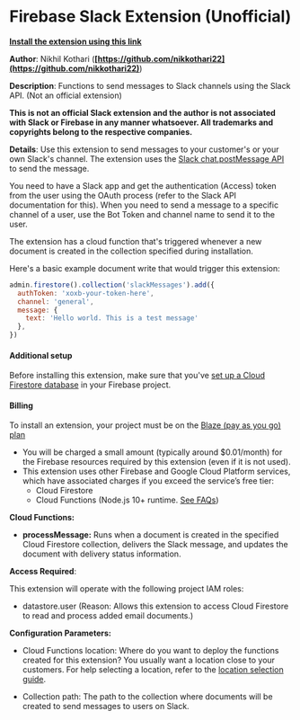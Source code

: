 # Firebase Slack Extension (Unofficial)

[**Install the extension using this link**](https://console.firebase.google.com/project/_/extensions/install?ref=nikkothari22/firebase-slack-extension)

**Author**: Nikhil Kothari (**[https://github.com/nikkothari22](https://github.com/nikkothari22)**)

**Description**: Functions to send messages to Slack channels using the Slack API. (Not an official extension)

**This is not an official Slack extension and the author is not associated with Slack or Firebase in any manner whatsoever. All trademarks and copyrights belong to the respective companies.**

**Details**: Use this extension to send messages to your customer's or your own Slack's channel. The extension uses the [Slack chat.postMessage API](https://api.slack.com/methods/chat.postMessage) to send the message.

You need to have a Slack app and get the authentication (Access) token from the user using the OAuth process (refer to the Slack API documentation for this). When you need to send a message to a specific channel of a user, use the Bot Token and channel name to send it to the user.

The extension has a cloud function that's triggered whenever a new document is created in the collection specified during installation.

Here's a basic example document write that would trigger this extension:

```js
admin.firestore().collection('slackMessages').add({
  authToken: 'xoxb-your-token-here',
  channel: 'general',
  message: {
    text: 'Hello world. This is a test message'
  },
})
```


#### Additional setup

Before installing this extension, make sure that you've [set up a Cloud Firestore database](https://firebase.google.com/docs/firestore/quickstart) in your Firebase project.

#### Billing
To install an extension, your project must be on the [Blaze (pay as you go) plan](https://firebase.google.com/pricing)

- You will be charged a small amount (typically around $0.01/month) for the Firebase resources required by this extension (even if it is not used).
- This extension uses other Firebase and Google Cloud Platform services, which have associated charges if you exceed the service’s free tier:
  - Cloud Firestore
  - Cloud Functions (Node.js 10+ runtime. [See FAQs](https://firebase.google.com/support/faq#extensions-pricing))


**Cloud Functions:**

* **processMessage:** Runs when a document is created in the specified Cloud Firestore collection, delivers the Slack message, and updates the document with delivery status information.


**Access Required**:

This extension will operate with the following project IAM roles:

* datastore.user (Reason: Allows this extension to access Cloud Firestore to read and process added email documents.)


**Configuration Parameters:**

* Cloud Functions location: Where do you want to deploy the functions created for this extension? You usually want a location close to your customers. For help selecting a location, refer to the [location selection guide](https://firebase.google.com/docs/functions/locations).

* Collection path: The path to the collection where documents will be created to send messages to users on Slack.
